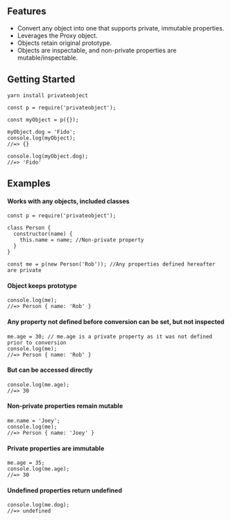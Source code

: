 ## Features

- Convert any object into one that supports private, immutable properties.
- Leverages the Proxy object.
- Objects retain original prototype.
- Objects are inspectable, and non-private properties are mutable/inspectable.

## Getting Started

```
yarn install privateobject

const p = require('privateobject');

const myObject = p({});

myObject.dog = 'Fido';
console.log(myObject);
//=> {}

console.log(myObject.dog);
//=> 'Fido'
```

## Examples

#### Works with any objects, included classes

```
const p = require('privateobject');

class Person {
  constructor(name) {
    this.name = name; //Non-private property
  }
}

const me = p(new Person('Rob')); //Any properties defined hereafter are private

```
#### Object keeps prototype
```
console.log(me);
//=> Person { name: 'Rob' }
```
#### Any property not defined before conversion can be set, but not inspected
```
me.age = 30; // me.age is a private property as it was not defined prior to conversion
console.log(me);
//=> Person { name: 'Rob' }
```
#### But can be accessed directly
```
console.log(me.age);
//=> 30
```
#### Non-private properties remain mutable
```
me.name = 'Joey';
console.log(me);
//=> Person { name: 'Joey' }
```
#### Private properties are immutable
```
me.age = 35;
console.log(me.age);
//=> 30
```
#### Undefined properties return undefined
```
console.log(me.dog);
//=> undefined
```